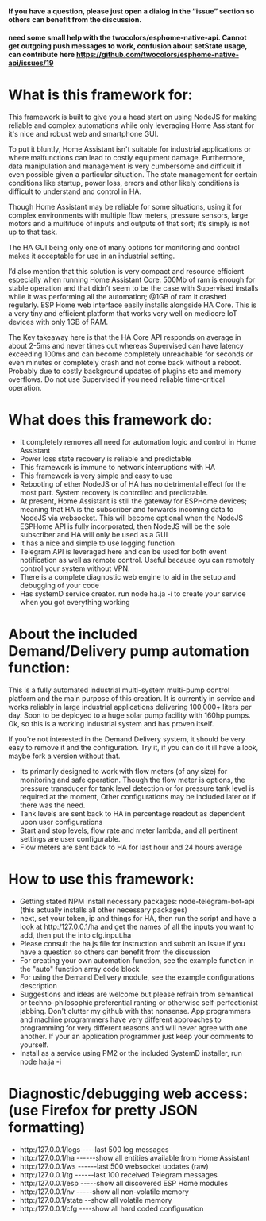 #### If you have a question, please just open a dialog in the “issue” section so others can benefit from the discussion. 

#### need some small help with the twocolors/esphome-native-api. Cannot get outgoing push messages to work, confusion about setState usage, can contribute here https://github.com/twocolors/esphome-native-api/issues/19 


# What is this framework for:

This framework is built to give you a head start on using NodeJS for making reliable and complex automations while only leveraging Home Assistant for it's nice and robust web and smartphone GUI. 

To put it bluntly, Home Assistant isn't suitable for industrial applications or where malfunctions can lead to costly equipment damage. Furthermore, data manipulation and management is very cumbersome and difficult if even possible given a particular situation. The state management for certain conditions like startup, power loss, errors and other likely conditions is difficult to understand and control in HA. 

Though Home Assistant may be reliable for some situations, using it for complex environments with multiple flow meters, pressure sensors, large motors and a multitude of inputs and outputs of that sort; it’s simply is not up to that task.  

The HA GUI being only one of many options for monitoring and control makes it acceptable for use in an industrial setting. 

I’d also mention that this solution is very compact and resource efficient especially when running Home Assistant Core. 500Mb of ram is enough for stable operation and that didn’t seem to be the case with Supervised installs while it was performing all the automation; @1GB of ram it crashed regularly. ESP Home web interface easily installs alongside HA Core. This is a very tiny and efficient platform that works very well on mediocre IoT devices with only 1GB of RAM.

The Key takeaway here is that the HA Core API responds on average in about 2-5ms and never times out whereas Supervised can have latency exceeding 100ms and can become completely unreachable for seconds or even minutes or completely crash and not come back without a reboot. Probably due to costly background updates of plugins etc and memory overflows. Do not use Supervised if you need reliable time-critical operation. 


# What does this framework do:

* It completely removes all need for automation logic and control in Home Assistant
* Power loss state recovery is reliable and predictable
* This framework is immune to network interruptions with HA
* This framework is very simple and easy to use
* Rebooting of ether NodeJS or of HA has no detrimental effect for the most part. System recovery is controlled and predictable. 
* At present, Home Assistant is still the gateway for ESPHome devices; meaning that HA is the subscriber and forwards incoming data to NodeJS via websocket. This will become optional when the NodeJS ESPHome API is fully incorporated, then NodeJS will be the sole subscriber and HA will only be used as a GUI
* It has a nice and simple to use logging function
* Telegram API is leveraged here and can be used for both event notification as well as remote control. Useful because oyu can remotely control your system without VPN. 
* There is a complete diagnostic web engine to aid in the setup and debugging of your code
* Has systemD service creator.  run   node ha.ja -i   to create your service when you got everything working 

# About the included Demand/Delivery pump automation function:

This is a fully automated industrial multi-system multi-pump control platform and the main purpose of this creation. It is currently in service and works reliably in large industrial applications delivering 100,000+ liters per day. Soon to be deployed to a huge solar pump facility with 160hp pumps. Ok, so this is a working industrial system and has proven itself. 

If you're not interested in the Demand Delivery system, it should be very easy to remove it and the configuration. Try it, if you can do it ill have a look, maybe fork a version without that. 

* Its primarily designed to work with flow meters (of any size) for monitoring and safe operation. Though the flow meter is options, the pressure transducer for tank level detection or for pressure tank level is required at the moment, Other configurations may be included later or if there was the need.
* Tank levels are sent back to HA in percentage readout as dependent upon user configurations
* Start and stop levels, flow rate and meter lambda, and all pertinent settings are user configurable.
* Flow meters are sent back to HA for last hour and 24 hours average


# How to use this framework:

* Getting stated NPM install necessary packages: node-telegram-bot-api (this actually installs all other necessary packages)
* next, set your token, ip and things for HA, then run the script and have a look at  http:/127.0.0.1/ha  and get the names of all the inputs you want to add, then put the into  cfg.input.ha
* Please consult the ha.js file for instruction and submit an Issue if you have a question so others can benefit from the discussion
* For creating your own automation function, see the example function in the "auto" function array code block
* For using the Demand Delivery module, see the example configurations description
* Suggestions and ideas are welcome but please refrain from semantical or techno-philosophic preferential ranting or otherwise self-perfectionist jabbing. Don't clutter my github with that nonsense. App programmers and machine  programmers have very different approaches to programming for very different reasons and will never agree with one another. If your an application programmer just keep your comments to yourself.
* Install as a service using PM2 or the included SystemD installer, run   node ha.ja -i

# Diagnostic/debugging web access: (use Firefox for pretty JSON formatting)

* http:/127.0.0.1/logs         ----last 500 log messages
* http:/127.0.0.1/ha           ------show all entities available from Home Assistant
* http:/127.0.0.1/ws           ------last 500 websocket updates (raw)
* http:/127.0.0.1/tg           ------last 100 received Telegram messages 
* http:/127.0.0.1/esp          -----show all discovered ESP Home modules
* http:/127.0.0.1/nv           -----show all non-volatile memory
* http:/127.0.0.1/state        --show all volatile memory
* http:/127.0.0.1/cfg          ----show all hard coded configuration
